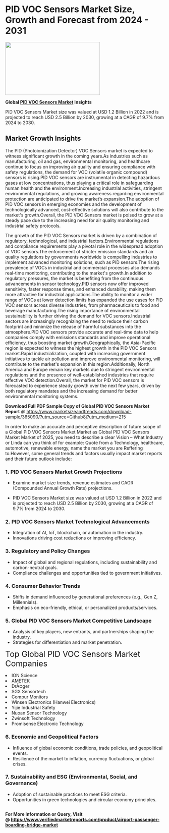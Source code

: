 <H1>PID VOC Sensors Market Size, Growth and Forecast from 2024 - 2031</H1><img class="aligncenter size-medium wp-image-584254" src="https://thirdeyenews.in/wp-content/uploads/2024/09/Global-Market-Research-300x168.jpeg" alt="" width="300" height="168" /><p><strong>Global&nbsp;<a href="https://www.marketsizeandtrends.com/download-sample/365090/?utm_source=Github8j?utm_medium=215">PID VOC Sensors Market</a> Insights</strong></p><p>PID VOC Sensors Market size was valued at USD 1.2 Billion in 2022 and is projected to reach USD 2.5 Billion by 2030, growing at a CAGR of 9.7% from 2024 to 2030.</p><p><h2>Market Growth Insights</h2> <p>The PID (Photoionization Detector) VOC Sensors market is expected to witness significant growth in the coming years.As industries such as manufacturing, oil and gas, environmental monitoring, and healthcare continue to focus on improving air quality and ensuring compliance with safety regulations, the demand for VOC (volatile organic compound) sensors is rising.PID VOC sensors are instrumental in detecting hazardous gases at low concentrations, thus playing a critical role in safeguarding human health and the environment.Increasing industrial activities, stringent environmental regulations, and growing awareness regarding environmental protection are anticipated to drive the market’s expansion.The adoption of PID VOC sensors in emerging economies and the development of technologically advanced, cost-effective solutions will also contribute to the market's growth.Overall, the PID VOC Sensors market is poised to grow at a steady pace due to the increasing need for air quality monitoring and industrial safety protocols.</p> <p>The growth of the PID VOC Sensors market is driven by a combination of regulatory, technological, and industrial factors.Environmental regulations and compliance requirements play a pivotal role in the widespread adoption of VOC sensors.The enforcement of stricter emission standards and air quality regulations by governments worldwide is compelling industries to implement advanced monitoring solutions, such as PID sensors.The rising prevalence of VOCs in industrial and commercial processes also demands real-time monitoring, contributing to the market's growth.In addition to regulatory pressures, the market is benefiting from the continuous advancements in sensor technology.PID sensors now offer improved sensitivity, faster response times, and enhanced durability, making them more attractive for industrial applications.The ability to monitor a wider range of VOCs at lower detection limits has expanded the use cases for PID VOC sensors across diverse industries, from pharmaceuticals to food and beverage manufacturing.The rising importance of environmental sustainability is further driving the demand for VOC sensors.Industrial sectors are increasingly recognizing the need to reduce their carbon footprint and minimize the release of harmful substances into the atmosphere.PID VOC sensors provide accurate and real-time data to help companies comply with emissions standards and improve operational efficiency, thus boosting market growth.Geographically, the Asia-Pacific region is expected to witness the highest growth in the PID VOC Sensors market.Rapid industrialization, coupled with increasing government initiatives to tackle air pollution and improve environmental monitoring, will contribute to the market's expansion in this region.Additionally, North America and Europe remain key markets due to stringent environmental regulations and the presence of well-established industries that require effective VOC detection.Overall, the market for PID VOC sensors is forecasted to experience steady growth over the next few years, driven by both regulatory mandates and the increasing demand for better environmental monitoring systems.<p><span class=""><strong>Download Full PDF Sample Copy of Global PID VOC Sensors Market Report</strong> @ <a href="https://www.marketsizeandtrends.com/download-sample/365090/?utm_source=Github8j?utm_medium=215" target="_blank">https://www.marketsizeandtrends.com/download-sample/365090/?utm_source=Github8j?utm_medium=215</a></span></p><p>In order to make an accurate and perceptive description of future scope of a Global&nbsp;PID VOC Sensors Market Market as Global&nbsp;PID VOC Sensors Market Market of 2025, you need to describe a clear Vision &ndash; What Industry or Linda can you think of for example: Quote from a Technology, healthcare, automotive, renewable energy, name the market you are Reffering to.However, some general trends and factors usually impact market reports and their future outlook include:</p><h3>1.&nbsp;<strong>PID VOC Sensors Market Growth Projections</strong></h3><ul><li>Examine market size trends, revenue estimates and CAGR (Compounded Annual Growth Rate) projections.</li><li><p>PID VOC Sensors Market size was valued at USD 1.2 Billion in 2022 and is projected to reach USD 2.5 Billion by 2030, growing at a CAGR of 9.7% from 2024 to 2030.</p></li></ul><h3>2.&nbsp;<strong>PID VOC Sensors Market Technological Advancements</strong></h3><ul><li>Integration of AI, IoT, blockchain, or automation in the industry.</li><li>Innovations driving cost reductions or improving efficiency.</li></ul><h3>3.&nbsp;<strong>Regulatory and Policy Changes</strong></h3><ul><li>Impact of global and regional regulations, including sustainability and carbon-neutral goals.</li><li>Compliance challenges and opportunities tied to government initiatives.</li></ul><h3>4.&nbsp;<strong>Consumer Behavior Trends</strong></h3><ul><li>Shifts in demand influenced by generational preferences (e.g., Gen Z, Millennials).</li><li>Emphasis on eco-friendly, ethical, or personalized products/services.</li></ul><h3>5.&nbsp;<strong>Global PID VOC Sensors Market Competitive Landscape</strong></h3><ul><li>Analysis of key players, new entrants, and partnerships shaping the industry.</li><li>Strategies for differentiation and market penetration.</li></ul><p data-pm-slice="1 1 []"><span style="color: inherit; font-family: inherit; font-size: 25px;">Top Global PID VOC Sensors Market Companies</span></p><div class="" data-test-id=""><p><li>ION Science</li><li> AMETEK</li><li> DrÃ¤ger</li><li> SGX Sensortech</li><li> Compur Monitors</li><li> Winsen Electronics (Hanwei Electronics)</li><li> Yijie Industrial Safety</li><li> Nuoan Sensor Technology</li><li> Zwinsoft Technology</li><li> Promisense Electronic Technology</li></p></div><h3>6.&nbsp;<strong>Economic and Geopolitical Factors</strong></h3><ul><li>Influence of global economic conditions, trade policies, and geopolitical events.</li><li>Resilience of the market to inflation, currency fluctuations, or global crises.</li></ul><h3>7.&nbsp;<strong>Sustainability and ESG (Environmental, Social, and Governance)</strong></h3><ul><li>Adoption of sustainable practices to meet ESG criteria.</li><li>Opportunities in green technologies and circular economy principles.</li></ul><h2><strong style="font-size: 14px;">For More Information or Query, Visit @&nbsp;</strong><a style="background-color: #ffffff; font-size: 14px;" href="https://www.marketsizeandtrends.com/report/pid-voc-sensors-market/" target="_blank">https://www.verifiedmarketreports.com/product/airport-passenger-boarding-bridge-market</a></h2>